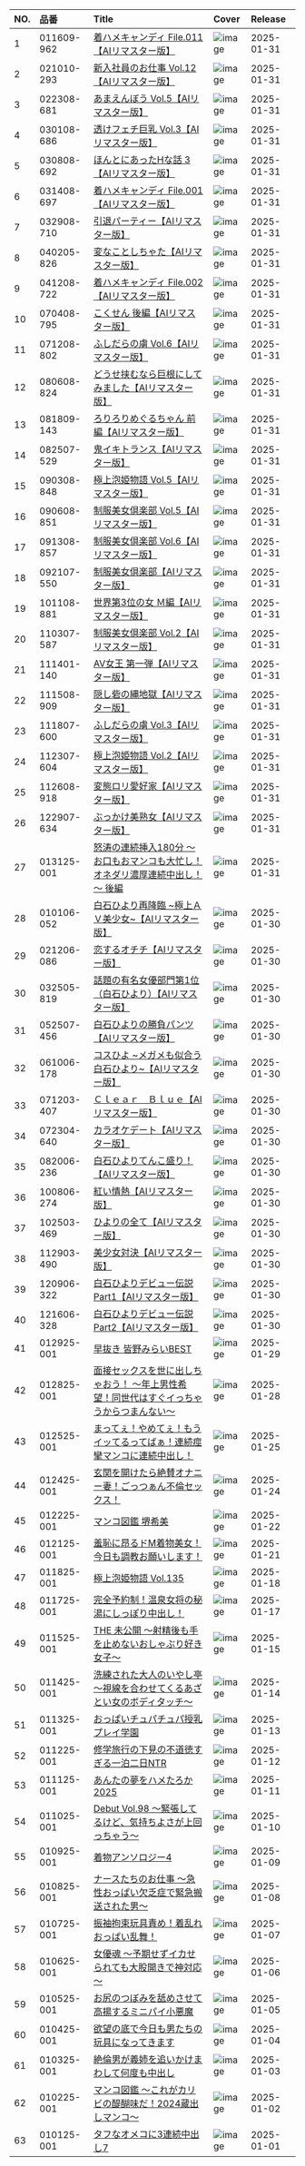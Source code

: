 |NO.|品番|Title|Cover|Release|
|:---|:---|:---|:---|:---|
1|011609-962|[着ハメキャンディ File.011【AIリマスター版】](https://www.avmoive.top/index.php/archives/35120/)|![image](https://www.caribbeancom.com/moviepages/011609-962/images/l_l.jpg)|2025-01-31
2|021010-293|[新入社員のお仕事 Vol.12【AIリマスター版】](https://www.avmoive.top/index.php/archives/35119/)|![image](https://www.caribbeancom.com/moviepages/021010-293/images/l_l.jpg)|2025-01-31
3|022308-681|[あまえんぼう Vol.5【AIリマスター版】](https://www.avmoive.top/index.php/archives/35118/)|![image](https://www.caribbeancom.com/moviepages/022308-681/images/l_l.jpg)|2025-01-31
4|030108-686|[透けフェチ巨乳 Vol.3【AIリマスター版】](https://www.avmoive.top/index.php/archives/35117/)|![image](https://www.caribbeancom.com/moviepages/030108-686/images/l_l.jpg)|2025-01-31
5|030808-692|[ほんとにあったHな話 3【AIリマスター版】](https://www.avmoive.top/index.php/archives/35116/)|![image](https://www.caribbeancom.com/moviepages/030808-692/images/l_l.jpg)|2025-01-31
6|031408-697|[着ハメキャンディ File.001【AIリマスター版】](https://www.avmoive.top/index.php/archives/35115/)|![image](https://www.caribbeancom.com/moviepages/031408-697/images/l_l.jpg)|2025-01-31
7|032908-710|[引退パーティー【AIリマスター版】](https://www.avmoive.top/index.php/archives/35114/)|![image](https://www.caribbeancom.com/moviepages/032908-710/images/l_l.jpg)|2025-01-31
8|040205-826|[変なことしちゃた【AIリマスター版】](https://www.avmoive.top/index.php/archives/35113/)|![image](https://www.caribbeancom.com/moviepages/040205-826/images/l_l.jpg)|2025-01-31
9|041208-722|[着ハメキャンディ File.002【AIリマスター版】](https://www.avmoive.top/index.php/archives/35112/)|![image](https://www.caribbeancom.com/moviepages/041208-722/images/l_l.jpg)|2025-01-31
10|070408-795|[こくせん 後編【AIリマスター版】](https://www.avmoive.top/index.php/archives/35111/)|![image](https://www.caribbeancom.com/moviepages/070408-795/images/l_l.jpg)|2025-01-31
11|071208-802|[ふしだらの虜 Vol.6【AIリマスター版】](https://www.avmoive.top/index.php/archives/35110/)|![image](https://www.caribbeancom.com/moviepages/071208-802/images/l_l.jpg)|2025-01-31
12|080608-824|[どうせ挟むなら巨根にしてみました【AIリマスター版】](https://www.avmoive.top/index.php/archives/35109/)|![image](https://www.caribbeancom.com/moviepages/080608-824/images/l_l.jpg)|2025-01-31
13|081809-143|[ろりろりめぐるちゃん 前編【AIリマスター版】](https://www.avmoive.top/index.php/archives/35108/)|![image](https://www.caribbeancom.com/moviepages/081809-143/images/l_l.jpg)|2025-01-31
14|082507-529|[鬼イキトランス【AIリマスター版】](https://www.avmoive.top/index.php/archives/35107/)|![image](https://www.caribbeancom.com/moviepages/082507-529/images/l_l.jpg)|2025-01-31
15|090308-848|[極上泡姫物語 Vol.5【AIリマスター版】](https://www.avmoive.top/index.php/archives/35106/)|![image](https://www.caribbeancom.com/moviepages/090308-848/images/l_l.jpg)|2025-01-31
16|090608-851|[制服美女倶楽部 Vol.5【AIリマスター版】](https://www.avmoive.top/index.php/archives/35105/)|![image](https://www.caribbeancom.com/moviepages/090608-851/images/l_l.jpg)|2025-01-31
17|091308-857|[制服美女倶楽部 Vol.6【AIリマスター版】](https://www.avmoive.top/index.php/archives/35104/)|![image](https://www.caribbeancom.com/moviepages/091308-857/images/l_l.jpg)|2025-01-31
18|092107-550|[制服美女倶楽部【AIリマスター版】](https://www.avmoive.top/index.php/archives/35103/)|![image](https://www.caribbeancom.com/moviepages/092107-550/images/l_l.jpg)|2025-01-31
19|101108-881|[世界第3位の女 Ｍ編【AIリマスター版】](https://www.avmoive.top/index.php/archives/35102/)|![image](https://www.caribbeancom.com/moviepages/101108-881/images/l_l.jpg)|2025-01-31
20|110307-587|[制服美女倶楽部 Vol.2【AIリマスター版】](https://www.avmoive.top/index.php/archives/35101/)|![image](https://www.caribbeancom.com/moviepages/110307-587/images/l_l.jpg)|2025-01-31
21|111401-140|[AV女王 第一弾【AIリマスター版】](https://www.avmoive.top/index.php/archives/35100/)|![image](https://www.caribbeancom.com/moviepages/111401-140/images/l_l.jpg)|2025-01-31
22|111508-909|[隠し砦の縄地獄【AIリマスター版】](https://www.avmoive.top/index.php/archives/35099/)|![image](https://www.caribbeancom.com/moviepages/111508-909/images/l_l.jpg)|2025-01-31
23|111807-600|[ふしだらの虜 Vol.3【AIリマスター版】](https://www.avmoive.top/index.php/archives/35098/)|![image](https://www.caribbeancom.com/moviepages/111807-600/images/l_l.jpg)|2025-01-31
24|112307-604|[極上泡姫物語 Vol.2【AIリマスター版】](https://www.avmoive.top/index.php/archives/35097/)|![image](https://www.caribbeancom.com/moviepages/112307-604/images/l_l.jpg)|2025-01-31
25|112608-918|[変態ロリ愛好家【AIリマスター版】](https://www.avmoive.top/index.php/archives/35096/)|![image](https://www.caribbeancom.com/moviepages/112608-918/images/l_l.jpg)|2025-01-31
26|122907-634|[ぶっかけ美熟女【AIリマスター版】](https://www.avmoive.top/index.php/archives/35095/)|![image](https://www.caribbeancom.com/moviepages/122907-634/images/l_l.jpg)|2025-01-31
27|013125-001|[怒涛の連続挿入180分 ～お口もおマンコも大忙し！オネダリ濃厚連続中出し！～ 後編](https://www.avmoive.top/index.php/archives/34796/)|![image](https://www.caribbeancom.com/moviepages/013125-001/images/l_l.jpg)|2025-01-31
28|010106-052|[白石ひより再降臨 ~極上ＡＶ美少女~【AIリマスター版】](https://www.avmoive.top/index.php/archives/35133/)|![image](https://www.caribbeancom.com/moviepages/010106-052/images/l_l.jpg)|2025-01-30
29|021206-086|[恋するオチチ【AIリマスター版】](https://www.avmoive.top/index.php/archives/35132/)|![image](https://www.caribbeancom.com/moviepages/021206-086/images/l_l.jpg)|2025-01-30
30|032505-819|[話題の有名女優部門第1位（白石ひより）【AIリマスター版】](https://www.avmoive.top/index.php/archives/35131/)|![image](https://www.caribbeancom.com/moviepages/032505-819/images/l_l.jpg)|2025-01-30
31|052507-456|[白石ひよりの勝負パンツ【AIリマスター版】](https://www.avmoive.top/index.php/archives/35130/)|![image](https://www.caribbeancom.com/moviepages/052507-456/images/l_l.jpg)|2025-01-30
32|061006-178|[コスひよ ~メガメも似合う白石ひより~【AIリマスター版】](https://www.avmoive.top/index.php/archives/35129/)|![image](https://www.caribbeancom.com/moviepages/061006-178/images/l_l.jpg)|2025-01-30
33|071203-407|[Ｃｌｅａｒ　Ｂｌｕｅ【AIリマスター版】](https://www.avmoive.top/index.php/archives/35128/)|![image](https://www.caribbeancom.com/moviepages/071203-407/images/l_l.jpg)|2025-01-30
34|072304-640|[カラオケデート【AIリマスター版】](https://www.avmoive.top/index.php/archives/35127/)|![image](https://www.caribbeancom.com/moviepages/072304-640/images/l_l.jpg)|2025-01-30
35|082006-236|[白石ひよりてんこ盛り！【AIリマスター版】](https://www.avmoive.top/index.php/archives/35126/)|![image](https://www.caribbeancom.com/moviepages/082006-236/images/l_l.jpg)|2025-01-30
36|100806-274|[紅い情熱【AIリマスター版】](https://www.avmoive.top/index.php/archives/35125/)|![image](https://www.caribbeancom.com/moviepages/100806-274/images/l_l.jpg)|2025-01-30
37|102503-469|[ひよりの全て【AIリマスター版】](https://www.avmoive.top/index.php/archives/35124/)|![image](https://www.caribbeancom.com/moviepages/102503-469/images/l_l.jpg)|2025-01-30
38|112903-490|[美少女対決【AIリマスター版】](https://www.avmoive.top/index.php/archives/35123/)|![image](https://www.caribbeancom.com/moviepages/112903-490/images/l_l.jpg)|2025-01-30
39|120906-322|[白石ひよりデビュー伝説 Part1【AIリマスター版】](https://www.avmoive.top/index.php/archives/35122/)|![image](https://www.caribbeancom.com/moviepages/120906-322/images/l_l.jpg)|2025-01-30
40|121606-328|[白石ひよりデビュー伝説 Part2【AIリマスター版】](https://www.avmoive.top/index.php/archives/35121/)|![image](https://www.caribbeancom.com/moviepages/121606-328/images/l_l.jpg)|2025-01-30
41|012925-001|[早抜き 皆野みらいBEST](https://www.avmoive.top/index.php/archives/34797/)|![image](https://www.caribbeancom.com/moviepages/012925-001/images/l_l.jpg)|2025-01-29
42|012825-001|[面接セックスを世に出しちゃおう！ ～年上男性希望！同世代はすぐイっちゃうからつまんない～](https://www.avmoive.top/index.php/archives/34798/)|![image](https://www.caribbeancom.com/moviepages/012825-001/images/l_l.jpg)|2025-01-28
43|012525-001|[まってぇ！やめてぇ！もうイッてるってばぁ！連続痙攣マンコに連続中出し！](https://www.avmoive.top/index.php/archives/34799/)|![image](https://www.caribbeancom.com/moviepages/012525-001/images/l_l.jpg)|2025-01-25
44|012425-001|[玄関を開けたら絶賛オナニー妻！ごっつぁん不倫セックス！](https://www.avmoive.top/index.php/archives/34800/)|![image](https://www.caribbeancom.com/moviepages/012425-001/images/l_l.jpg)|2025-01-24
45|012225-001|[マンコ図鑑 堺希美](https://www.avmoive.top/index.php/archives/35134/)|![image](https://www.caribbeancom.com/moviepages/012225-001/images/l_l.jpg)|2025-01-22
46|012125-001|[羞恥に昂るドM着物美女！今日も調教お願いします！](https://www.avmoive.top/index.php/archives/34801/)|![image](https://www.caribbeancom.com/moviepages/012125-001/images/l_l.jpg)|2025-01-21
47|011825-001|[極上泡姫物語 Vol.135](https://www.avmoive.top/index.php/archives/34802/)|![image](https://www.caribbeancom.com/moviepages/011825-001/images/l_l.jpg)|2025-01-18
48|011725-001|[完全予約制！温泉女将の秘湯にしっぽり中出し！](https://www.avmoive.top/index.php/archives/34803/)|![image](https://www.caribbeancom.com/moviepages/011725-001/images/l_l.jpg)|2025-01-17
49|011525-001|[THE 未公開 ～射精後も手を止めないおしゃぶり好き女子～](https://www.avmoive.top/index.php/archives/34804/)|![image](https://www.caribbeancom.com/moviepages/011525-001/images/l_l.jpg)|2025-01-15
50|011425-001|[洗練された大人のいやし亭 ～視線を合わせてくるあざとい女のボディタッチ～](https://www.avmoive.top/index.php/archives/34805/)|![image](https://www.caribbeancom.com/moviepages/011425-001/images/l_l.jpg)|2025-01-14
51|011325-001|[おっぱいチュパチュパ授乳プレイ学園](https://www.avmoive.top/index.php/archives/34806/)|![image](https://www.caribbeancom.com/moviepages/011325-001/images/l_l.jpg)|2025-01-13
52|011225-001|[修学旅行の下見の不道徳すぎる一泊二日NTR](https://www.avmoive.top/index.php/archives/34807/)|![image](https://www.caribbeancom.com/moviepages/011225-001/images/l_l.jpg)|2025-01-12
53|011125-001|[あんたの夢をハメたろか 2025](https://www.avmoive.top/index.php/archives/34808/)|![image](https://www.caribbeancom.com/moviepages/011125-001/images/l_l.jpg)|2025-01-11
54|011025-001|[Debut Vol.98 ～緊張してるけど、気持ちよさが上回っちゃう～](https://www.avmoive.top/index.php/archives/34809/)|![image](https://www.caribbeancom.com/moviepages/011025-001/images/l_l.jpg)|2025-01-10
55|010925-001|[着物アンソロジー4](https://www.avmoive.top/index.php/archives/34810/)|![image](https://www.caribbeancom.com/moviepages/010925-001/images/l_l.jpg)|2025-01-09
56|010825-001|[ナースたちのお仕事 ～急性おっぱい欠乏症で緊急搬送された男～](https://www.avmoive.top/index.php/archives/34811/)|![image](https://www.caribbeancom.com/moviepages/010825-001/images/l_l.jpg)|2025-01-08
57|010725-001|[振袖拘束玩具責め！着乱れおっぱい乱舞！](https://www.avmoive.top/index.php/archives/34812/)|![image](https://www.caribbeancom.com/moviepages/010725-001/images/l_l.jpg)|2025-01-07
58|010625-001|[女優魂 ～予期せずイカせられても大股開きで神対応～](https://www.avmoive.top/index.php/archives/34813/)|![image](https://www.caribbeancom.com/moviepages/010625-001/images/l_l.jpg)|2025-01-06
59|010525-001|[お尻のつぼみを舐めさせて高揚するミニパイ小悪魔](https://www.avmoive.top/index.php/archives/34814/)|![image](https://www.caribbeancom.com/moviepages/010525-001/images/l_l.jpg)|2025-01-05
60|010425-001|[欲望の底で今日も男たちの玩具になってきます](https://www.avmoive.top/index.php/archives/34815/)|![image](https://www.caribbeancom.com/moviepages/010425-001/images/l_l.jpg)|2025-01-04
61|010325-001|[絶倫男が義姉を追いかけまわして何度も中出し](https://www.avmoive.top/index.php/archives/34816/)|![image](https://www.caribbeancom.com/moviepages/010325-001/images/l_l.jpg)|2025-01-03
62|010225-001|[マンコ図鑑 ～これがカリビの醍醐味だ！2024蔵出しマンコ～](https://www.avmoive.top/index.php/archives/35135/)|![image](https://www.caribbeancom.com/moviepages/010225-001/images/l_l.jpg)|2025-01-02
63|010125-001|[タフなオメコに3連続中出し7](https://www.avmoive.top/index.php/archives/34817/)|![image](https://www.caribbeancom.com/moviepages/010125-001/images/l_l.jpg)|2025-01-01
